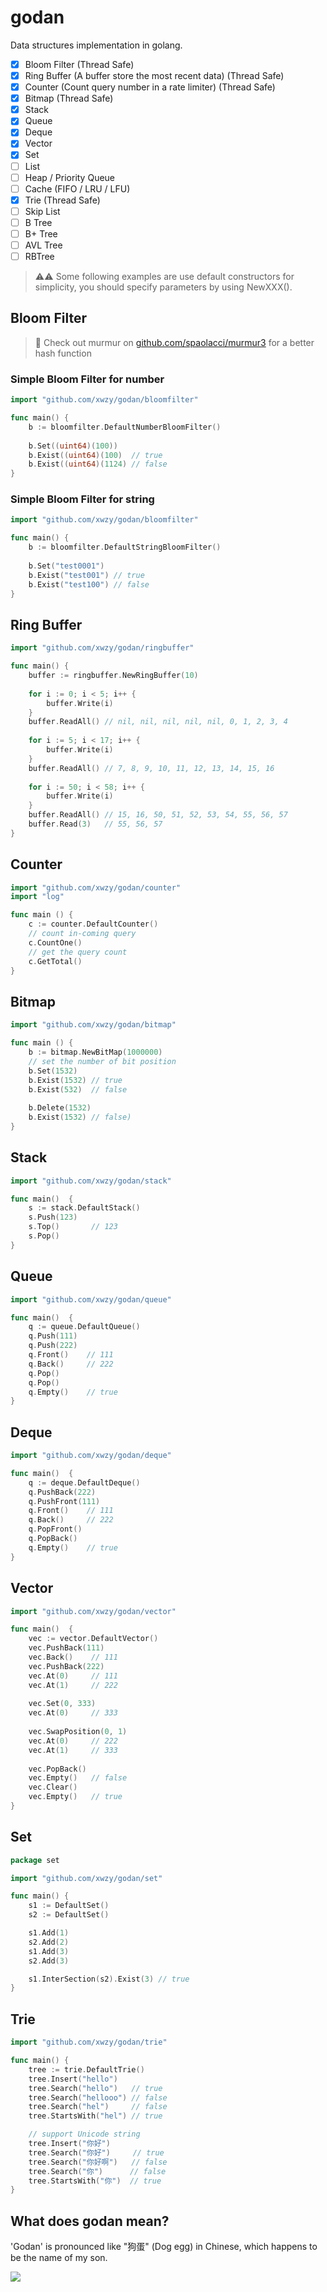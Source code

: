 # godan
Data structures implementation in golang.

- [x] Bloom Filter (Thread Safe)
- [x] Ring Buffer (A buffer store the most recent data) (Thread Safe)
- [x] Counter (Count query number in a rate limiter) (Thread Safe)
- [x] Bitmap (Thread Safe)
- [x] Stack
- [x] Queue
- [x] Deque
- [x] Vector
- [x] Set
- [ ] List
- [ ] Heap / Priority Queue
- [ ] Cache (FIFO / LRU / LFU)
- [x] Trie (Thread Safe)
- [ ] Skip List
- [ ] B Tree
- [ ] B+ Tree
- [ ] AVL Tree
- [ ] RBTree

> ⚠️⚠️  Some following examples are use default constructors for simplicity, you should specify parameters by using NewXXX().  

## Bloom Filter
> 🚀 Check out murmur on [github.com/spaolacci/murmur3](github.com/spaolacci/murmur3) for a better hash function

### Simple Bloom Filter for number
```go
import "github.com/xwzy/godan/bloomfilter"

func main() {
    b := bloomfilter.DefaultNumberBloomFilter()
    
    b.Set((uint64)(100))
    b.Exist((uint64)(100)  // true
    b.Exist((uint64)(1124) // false
}
```

### Simple Bloom Filter for string
```go
import "github.com/xwzy/godan/bloomfilter"

func main() {
    b := bloomfilter.DefaultStringBloomFilter()
    
    b.Set("test0001")
    b.Exist("test001") // true
    b.Exist("test100") // false
}
```

## Ring Buffer
```go
import "github.com/xwzy/godan/ringbuffer"

func main() {
    buffer := ringbuffer.NewRingBuffer(10)
    
    for i := 0; i < 5; i++ {
        buffer.Write(i)
    }
    buffer.ReadAll() // nil, nil, nil, nil, nil, 0, 1, 2, 3, 4
    
    for i := 5; i < 17; i++ {
        buffer.Write(i)
    }
    buffer.ReadAll() // 7, 8, 9, 10, 11, 12, 13, 14, 15, 16
    
    for i := 50; i < 58; i++ {
        buffer.Write(i)
    }
    buffer.ReadAll() // 15, 16, 50, 51, 52, 53, 54, 55, 56, 57
    buffer.Read(3)   // 55, 56, 57
}
```

## Counter
```go
import "github.com/xwzy/godan/counter"
import "log"

func main () {
    c := counter.DefaultCounter()
    // count in-coming query
    c.CountOne()
    // get the query count
    c.GetTotal()
}
```

## Bitmap
```go
import "github.com/xwzy/godan/bitmap"

func main () {
    b := bitmap.NewBitMap(1000000) 
    // set the number of bit position
    b.Set(1532)
    b.Exist(1532) // true
    b.Exist(532)  // false
    
    b.Delete(1532)
    b.Exist(1532) // false)
}
```

## Stack
```go
import "github.com/xwzy/godan/stack"

func main()  {
    s := stack.DefaultStack()
    s.Push(123)
    s.Top()       // 123
    s.Pop()
}
```

## Queue
```go
import "github.com/xwzy/godan/queue"

func main()  {
    q := queue.DefaultQueue()
    q.Push(111)
    q.Push(222)
    q.Front()    // 111
    q.Back()     // 222
    q.Pop()
    q.Pop()
    q.Empty()    // true
}
```

## Deque
```go
import "github.com/xwzy/godan/deque"

func main()  {
    q := deque.DefaultDeque()
    q.PushBack(222)
    q.PushFront(111)
    q.Front()    // 111
    q.Back()     // 222
    q.PopFront()
    q.PopBack()
    q.Empty()    // true
}
```

## Vector
```go
import "github.com/xwzy/godan/vector"

func main()  {
    vec := vector.DefaultVector()
    vec.PushBack(111)
    vec.Back()    // 111
    vec.PushBack(222)
    vec.At(0)     // 111
    vec.At(1)     // 222
    
    vec.Set(0, 333)
    vec.At(0)     // 333
    
    vec.SwapPosition(0, 1)
    vec.At(0)     // 222
    vec.At(1)     // 333
    
    vec.PopBack()
    vec.Empty()   // false
    vec.Clear()
    vec.Empty()   // true
}
```

## Set
```go
package set

import "github.com/xwzy/godan/set"

func main() {
	s1 := DefaultSet()
	s2 := DefaultSet()

	s1.Add(1)
	s2.Add(2)
	s1.Add(3)
	s2.Add(3)

	s1.InterSection(s2).Exist(3) // true
}
```

## Trie
```go
import "github.com/xwzy/godan/trie"

func main() {
    tree := trie.DefaultTrie()
    tree.Insert("hello")
    tree.Search("hello")   // true
    tree.Search("hellooo") // false
    tree.Search("hel")     // false
    tree.StartsWith("hel") // true

    // support Unicode string
    tree.Insert("你好")
    tree.Search("你好")     // true
    tree.Search("你好啊")   // false
    tree.Search("你")      // false
    tree.StartsWith("你")  // true
}
```

## What does godan mean?
'Godan' is pronounced like "狗蛋" (Dog egg) in Chinese, which happens to be the name of my son.

![](doc/img/godan.png)


